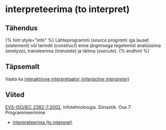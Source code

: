 # interpreteerima \(to interpret\)

## Tähendus

{% hint style="info" %}
Lähteprogrammi \(_source program_\) iga lauset \(_statement_\) või tarindit \(_construct_\) enne järgmisega tegelemist analüüsima \(_analyze_\), transleerima \(_translate_\) ja täitma \(_execute_\).
{% endhint %}

## Täpsemalt

Vaata ka [interaktiivne interpretaator \(_interactive interpreter_\)](interaktiivne-interactive.md)

## Viited

[EVS-ISO/IEC 2382-7:2002](https://www.evs.ee/et/evs-iso-iec-2382-7-2002), Infotehnoloogia. Sõnastik. Osa 7: Programmeerimine

* [interpreteerima \(to interpret\)](http://www.eki.ee/dict/its/index.cgi?Q=interpreteerima&F=M&C06=et&C01=1&C10=1)

